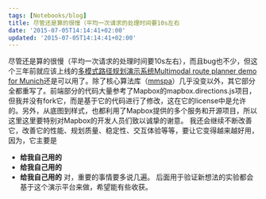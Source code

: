 ```yaml
---
tags: [Notebooks/blog]
title: 尽管还是算的很慢（平均一次请求的处理时间要10s左右
date: '2015-07-05T14:14:41+02:00'
updated: '2015-07-05T14:14:41+02:00'
---
```


尽管还是算的很慢（平均一次请求的处理时间要10s左右），而且bug也不少，但这个三年前就应该上线的[多模式路径规划演示系统Multimodal route planner demo for Munich](http://luliu.me/projects/mmrp)还是可以用了。除了核心算法库（[mmspa](https://github.com/tumluliu/mmspa)）几乎没变以外，其它部分全都重写了。前端部分的代码大量参考了Mapbox的mapbox.directions.js项目，但我并没有fork它，而是基于它的代码进行了修改，这在它的license中是允许的。另外，从底图到样式，也都利用了Mapbox提供的多个服务和开源项目，所以这里这里要特别对Mapbox的开发人员们致以诚挚的谢意。
我还会继续不断改善它，改善它的性能、规划质量、稳定性、交互体验等等，要让它变得越来越好用，因为，它主要是
- **给我自己用的**
- **给我自己用的**
- **给我自己用的**
对，重要的事情要多说几遍。
后面用于验证新想法的实验都会基于这个演示平台来做，希望能有些收获。